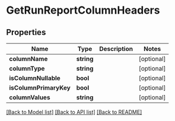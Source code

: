 # GetRunReportColumnHeaders

## Properties
Name | Type | Description | Notes
------------ | ------------- | ------------- | -------------
**columnName** | **string** |  | [optional] 
**columnType** | **string** |  | [optional] 
**isColumnNullable** | **bool** |  | [optional] 
**isColumnPrimaryKey** | **bool** |  | [optional] 
**columnValues** | **string** |  | [optional] 

[[Back to Model list]](../../README.md#documentation-for-models) [[Back to API list]](../../README.md#documentation-for-api-endpoints) [[Back to README]](../../README.md)

